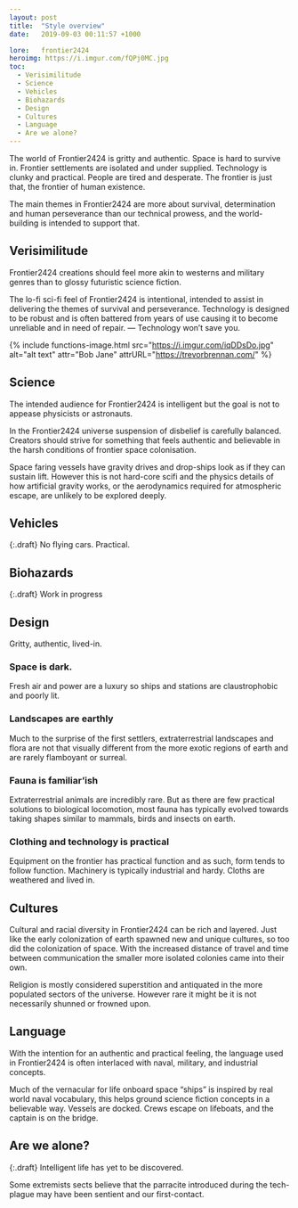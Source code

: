 ```yaml
---
layout: post
title:  "Style overview"
date:   2019-09-03 00:11:57 +1000

lore:	frontier2424
heroimg: https://i.imgur.com/fQPj0MC.jpg
toc:
  - Verisimilitude
  - Science
  - Vehicles
  - Biohazards
  - Design
  - Cultures
  - Language
  - Are we alone?
---
```


The world of Frontier2424 is gritty and authentic. Space is hard to survive in. Frontier settlements are isolated and under supplied. Technology is clunky and practical. People are tired and desperate. The frontier is just that, the frontier of human existence.

The main themes in Frontier2424 are more about survival, determination and human perseverance than our technical prowess, and the world-building is intended to support that.

## Verisimilitude

Frontier2424 creations should feel more akin to westerns and military genres than to glossy futuristic science fiction.

The lo-fi sci-fi feel of Frontier2424 is intentional, intended to assist in delivering the themes of survival and perseverance. Technology is designed to be robust and is often battered from years of use causing it to become unreliable and in need of repair. — Technology won’t save you.

{% include functions-image.html src="https://i.imgur.com/iqDDsDo.jpg" alt="alt text" attr="Bob Jane" attrURL="https://trevorbrennan.com/" %}

## Science

The intended audience for Frontier2424 is intelligent but the goal is not to appease physicists or astronauts.

In the Frontier2424 universe suspension of disbelief is carefully balanced. Creators should strive for something that feels authentic and believable in the harsh conditions of frontier space colonisation.

Space faring vessels have gravity drives and drop-ships look as if they can sustain lift. However this is not hard-core scifi and the physics details of how artificial gravity works, or the aerodynamics required for atmospheric escape, are unlikely to be explored deeply.

## Vehicles

{:.draft}
No flying cars. Practical.

## Biohazards

{:.draft}
Work in progress

## Design

Gritty, authentic, lived-in.

### Space is dark.
Fresh air and power are a luxury so ships and stations are claustrophobic and poorly lit.

### Landscapes are earthly
Much to the surprise of the first settlers, extraterrestrial landscapes and flora are not that visually different from the more exotic regions of earth and are rarely flamboyant or surreal.

### Fauna is familiar’ish
Extraterrestrial animals are incredibly rare. But as there are few practical solutions to biological locomotion, most fauna has typically evolved towards taking shapes similar to mammals, birds and insects on earth.

### Clothing and technology is practical
Equipment on the frontier has practical function and as such, form tends to follow function. Machinery is typically industrial and hardy. Cloths are weathered and lived in.

## Cultures

Cultural and racial diversity in Frontier2424 can be rich and layered. Just like the early colonization of earth spawned new and unique cultures, so too did the colonization of space. With the increased distance of travel and time between communication the smaller more isolated colonies came into their own.

Religion is mostly considered superstition and antiquated in the more populated sectors of the universe. However rare it might be it is not necessarily shunned or frowned upon.

## Language

With the intention for an authentic and practical feeling, the language used in Frontier2424 is often interlaced with naval, military, and industrial concepts.

Much of the vernacular for life onboard space “ships” is inspired by real world naval vocabulary, this helps ground science fiction concepts in a believable way. Vessels are docked. Crews escape on lifeboats, and the captain is on the bridge.

## Are we alone?

{:.draft}
Intelligent life has yet to be discovered.

Some extremists sects believe that the parracite introduced during the tech-plague may have been sentient and our first-contact.

